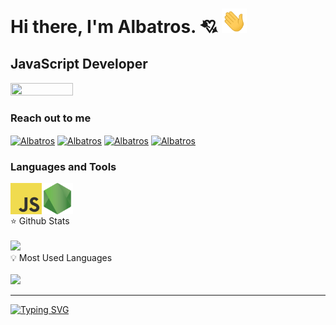 ###

<h1>Hi there, I'm Albatros. 💘 <a href="https://github.com/SadeceAlbatros/"> </a> <img
        src="https://raw.githubusercontent.com/ABSphreak/ABSphreak/master/gifs/Hi.gif" width="40px"></h1>

## JavaScript Developer

<img src="https://komarev.com/ghpvc/?username=Albatros&style=plastic" width="100" height="20" />


### Reach out to me

        
<a href="https://www.instagram.com/xalbaatrosx/" rel="nofollow"><img align="center"
        src="https://png.pngtree.com/png-vector/20221018/ourmid/pngtree-instagram-icon-png-image_6315974.png"
        alt="Albatros" height="50" width="50" align="left"></a>
<a href="https://discord.com/users/816685775629320192" rel="nofollow"><img align="center"
        src="https://www.freepnglogos.com/uploads/discord-logo-png/concours-discord-cartes-voeux-fortnite-france-6.png"
        alt="Albatros" height="50" width="50" align="left"></a>
<a href="[https://open.spotify.com/playlist/4CI736CK2941kjaY6rSe5L?si=52dd83892ef14f16](https://open.spotify.com/playlist/6Uz7X7AuhjQGSMX86xgUcN?si=e942ff77d4404151" rel="nofollow"><img
        align="center" src="https://www.freepnglogos.com/uploads/spotify-logo-png/file-spotify-logo-png-4.png"
        alt="Albatros" height="50" width="50" align="left"></a>
<a href="https://www.twitch.tv/xalbaatrosx" rel="nofollow"><img align="center"
        src="https://www.freepnglogos.com/uploads/purple-twitch-logo-png-18.png" alt="Albatros" height="50" width="50"
        align="left"></a>

### Languages and Tools
<img src="https://raw.githubusercontent.com/github/explore/80688e429a7d4ef2fca1e82350fe8e3517d3494d/topics/javascript/javascript.png"
    width="50" height="50" align="left">
<img src="https://raw.githubusercontent.com/github/explore/80688e429a7d4ef2fca1e82350fe8e3517d3494d/topics/nodejs/nodejs.png"
    width="50" height="50" align="left">

<br />
<br />
<br />

<detalis>
    <summary>⭐ Github Stats</summary>
    <br />
    <img src="https://github-readme-stats.vercel.app/api?username=Albatros&theme=radical" width=500>
</detalis>


<detalis>
    <summary>💡 Most Used Languages</summary>
    <br />
    <img src="https://github-readme-stats.vercel.app/api/top-langs/?username=Albatros&layout=compact" width=500>
</detalis>

---

[![Typing
SVG](https://readme-typing-svg.herokuapp.com/?lines=Burası+Albatrosun%27un+Profili+Hoşgeldin!!&center=true&color=%22aaaa%22)](https://github.com/SadeceAlbatros)
<div align="center">
